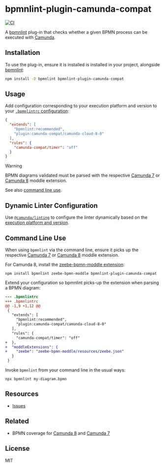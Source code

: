 # bpmnlint-plugin-camunda-compat

[![CI](https://github.com/camunda/bpmnlint-plugin-camunda-compat/workflows/CI/badge.svg)](https://github.com/camunda/bpmnlint-plugin-camunda-compat/actions?query=workflow%3ACI)

A [bpmnlint](https://github.com/bpmn-io/bpmnlint) plug-in that checks whether a given BPMN process can be executed with [Camunda](https://camunda.com/).

## Installation

To use the plug-in, ensure it is installed is installed in your project, alongside [bpmnlint](https://github.com/bpmn-io/bpmnlint):

```sh
npm install -D bpmnlint bpmnlint-plugin-camunda-compat
```

## Usage

Add configuration corresponding to your execution platform and version to your [`.bpmnlintrc` configuration](https://github.com/bpmn-io/bpmnlint#configuration):

```json
{
  "extends": [
    "bpmnlint:recommended",
    "plugin:camunda-compat/camunda-cloud-8-0"
  ],
  "rules": {
    "camunda-compat/timer": "off"
  }
}
```

> [!WARNING]
> BPMN diagrams validated must be parsed with the respective [Camunda 7](https://github.com/camunda/camunda-bpmn-moddle) or [Camunda 8](https://github.com/camunda/zeebe-bpmn-moddle) moddle extension. 
>
> See also [command line use](#command-line-use).

## Dynamic Linter Configuration

Use [`@camunda/linting`](https://github.com/camunda/linting) to configure the linter dynamically based on the [execution platform and version](https://github.com/camunda/modeler-moddle).

## Command Line Use

When using `bpmnlint` via the command line, ensure it picks up the respective [Camunda 7](https://github.com/camunda/camunda-bpmn-moddle) or [Camunda 8](https://github.com/camunda/zeebe-bpmn-moddle) moddle extension.

For Camunda 8, install the [zeebe-bpmn-moddle extension](https://github.com/camunda/zeebe-bpmn-moddle):

```
npm install bpmnlint zeebe-bpmn-moddle bpmnlint-plugin-camunda-compat
```

Extend your configuration so bpmnlint picks-up the extension when parsing a BPMN diagram:

```diff
--- .bpmnlintrc
+++ .bpmnlintrc
@@ -1,9 +1,12 @@
 {
   "extends": [
     "bpmnlint:recommended",
     "plugin:camunda-compat/camunda-cloud-8-0"
   ],
   "rules": {
     "camunda-compat/timer": "off"
+  },
+  "moddleExtensions": {
+    "zeebe": "zeebe-bpmn-moddle/resources/zeebe.json"
   }
 }
```

Invoke `bpmnlint` from your command line in the usual ways:

```
npx bpmnlint my-diagram.bpmn
```

## Resources

* [Issues](https://github.com/camunda/bpmnlint-plugin-camunda-compat/issues)


## Related

* BPMN coverage for [Camunda 8](https://docs.camunda.io/docs/reference/bpmn-processes/bpmn-coverage/) and [Camunda 7](https://docs.camunda.org/manual/latest/reference/bpmn20/)


## License

MIT
